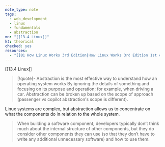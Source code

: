 ```yaml
---
note_type: note
tags:
  - web_development
  - linux
  - fundamentals
  - abstraction
mn: "[[13.4 Linux]]"
kt: theorical
checked: yes
resources:
  - "[[81 How Linux Works 3rd Edition|How Linux Works 3rd Edition 1st chapter]]"
---
```

[[13.4 Linux]]

>[!quote]- Abstraction is the most effective way to understand how an operating system works
>By ignoring the details of something and focusing on its purpose and operation; for example, when driving a car. Abstraction can be broken up based on the scope of approach (passenger vs copilot abstraction's scope is different).

Linux systems are complex, but abstraction allows us to concentrate on what the components do in relation to the whole system. 

>When building a software component, developers typically don’t think much about the internal structure of other components, but they do consider other components they can use (so that they don’t have to write any additional unnecessary software) and how to use them.


